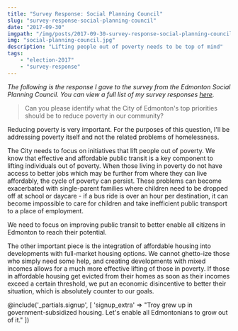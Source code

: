 ```yaml
---
title: "Survey Response: Social Planning Council"
slug: "survey-response-social-planning-council"
date: "2017-09-30"
imgpath: "/img/posts/2017-09-30-survey-response-social-planning-council/"
img: "social-planning-council.jpg"
description: "Lifting people out of poverty needs to be top of mind"
tags: 
    - "election-2017"
    - "survey-response"
---
```


*The following is the response I gave to the survey from the Edmonton Social Planning Council. You can view a full list of my survey responses [here](/survey-responses).*

> Can you please identify what the City of Edmonton's top priorities should be to reduce poverty in our community?

Reducing poverty is very important. For the purposes of this question, I'll be addressing poverty itself and not the related
problems of homelessness.

The City needs to focus on initiatives that lift people out of poverty. We know that effective and affordable public transit
is a key component to lifting individuals out of poverty. When those living in poverty do not have access to better jobs which
may be further from where they can live affordably, the cycle of poverty can persist. These problems can become exacerbated
with single-parent families where children need to be dropped off at school or daycare - if a bus ride is over an hour per
destination, it can become impossible to care for children and take inefficient public transport to a place of employment.

We need to focus on improving public transit to better enable all citizens in Edmonton to reach their potential.

The other important piece is the integration of affordable housing into developments with full-market housing options.
We cannot ghetto-ize those who simply need some help, and creating developments with mixed incomes allows for a much more
effective lifting of those in poverty. If those in affordable housing get evicted from their homes as soon as their incomes
exceed a certain threshold, we put an economic disincentive to better their situation, which is absolutely counter to our goals.

@include('_partials.signup', [ 'signup_extra' => "Troy grew up in government-subsidized housing. Let's enable all Edmontonians to grow out of it." ])
